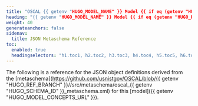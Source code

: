 ```yaml
---
title: "OSCAL {{ getenv "HUGO_MODEL_NAME" }} Model {{ if eq (getenv "HUGO_REF_VERSION") "develop" }}Development Snapshot{{ else }}v{{ getenv "HUGO_REF_VERSION" }}{{ end }} JSON Format Metaschema Reference"
heading: "{{ getenv "HUGO_MODEL_NAME" }} Model {{ if eq (getenv "HUGO_REF_VERSION") "develop" }}Development Snapshot{{ else }}v{{ getenv "HUGO_REF_VERSION" }}{{ end }} Model JSON Metaschema Reference"
weight: 40
generateanchors: false
sidenav:
  title: JSON Metaschema Reference
toc:
  enabled: true
  headingselectors: "h1.toc1, h2.toc2, h3.toc3, h4.toc4, h5.toc5, h6.toc6"
---
```


The following is a reference for the JSON object definitions derived from the [metaschema](https://github.com/usnistgov/OSCAL/blob/{{ getenv "HUGO_REF_BRANCH" }}//src/metaschema/oscal_{{ getenv "HUGO_SCHEMA_ID" }}_metaschema.xml) for this [model]({{ getenv "HUGO_MODEL_CONCEPTS_URL" }}).

<!-- DO NOT REMOVE. Generated text below -->
